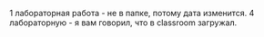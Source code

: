 1 лабораторная работа - не в папке, потому дата изменится. 4 лабораторную - я вам говорил, что в classroom загружал.
